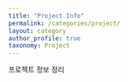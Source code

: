 ```yaml
---
title: "Project Info"
permalink: /categories/project/
layout: category
author_profile: true
taxonomy: Project
---
```


프로젝트 정보 정리